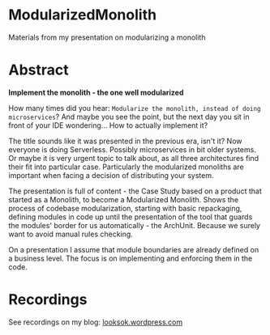 # ModularizedMonolith

Materials from my presentation on modularizing a monolith

# Abstract

**Implement the monolith - the one well modularized**

How many times did you hear: `Modularize the monolith, instead of doing microservices`? And maybe you see the point, but the next day you sit in front of your IDE wondering... How to actually implement it?

The title sounds like it was presented in the previous era, isn't it? Now everyone is doing Serverless. Possibly microservices in bit older systems. Or maybe it is very urgent topic to talk about, as all three architectures find their fit into particular case. Particularly the modularized monoliths are important when facing a decision of distributing your system.

The presentation is full of content - the Case Study based on a product that started as a Monolith, to become a Modularized Monolith. Shows the process of codebase modularization, starting with basic repackaging, defining modules in code up until the presentation of the tool that guards the modules' border for us automatically - the ArchUnit. Because we surely want to avoid manual rules checking.

On a presentation I assume that module boundaries are already defined on a business level. The focus is on implementing and enforcing them in the code.

# Recordings

See recordings on my blog: [looksok.wordpress.com](https://looksok.wordpress.com/2021/09/30/about-modularized-monolith-my-newest-conference-speech/)
